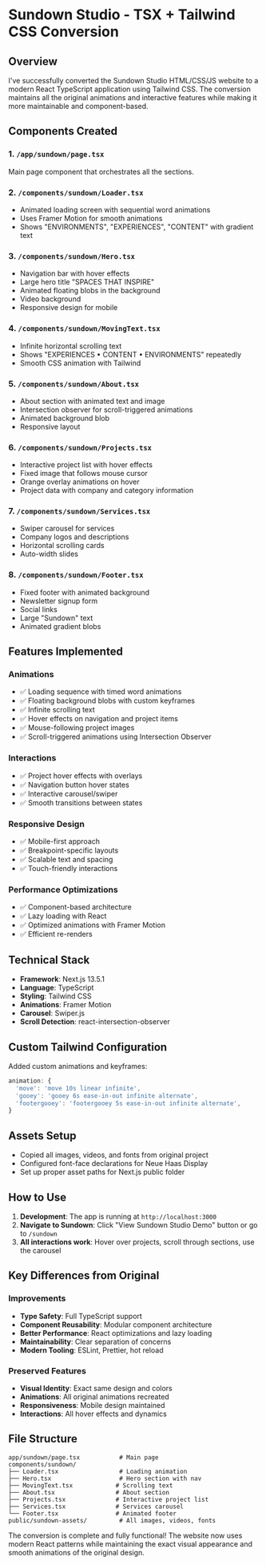 # Sundown Studio - TSX + Tailwind CSS Conversion

## Overview
I've successfully converted the Sundown Studio HTML/CSS/JS website to a modern React TypeScript application using Tailwind CSS. The conversion maintains all the original animations and interactive features while making it more maintainable and component-based.

## Components Created

### 1. `/app/sundown/page.tsx`
Main page component that orchestrates all the sections.

### 2. `/components/sundown/Loader.tsx`
- Animated loading screen with sequential word animations
- Uses Framer Motion for smooth animations
- Shows "ENVIRONMENTS", "EXPERIENCES", "CONTENT" with gradient text

### 3. `/components/sundown/Hero.tsx`
- Navigation bar with hover effects
- Large hero title "SPACES THAT INSPIRE"
- Animated floating blobs in the background
- Video background
- Responsive design for mobile

### 4. `/components/sundown/MovingText.tsx`
- Infinite horizontal scrolling text
- Shows "EXPERIENCES • CONTENT • ENVIRONMENTS" repeatedly
- Smooth CSS animation with Tailwind

### 5. `/components/sundown/About.tsx`
- About section with animated text and image
- Intersection observer for scroll-triggered animations
- Animated background blob
- Responsive layout

### 6. `/components/sundown/Projects.tsx`
- Interactive project list with hover effects
- Fixed image that follows mouse cursor
- Orange overlay animations on hover
- Project data with company and category information

### 7. `/components/sundown/Services.tsx`
- Swiper carousel for services
- Company logos and descriptions
- Horizontal scrolling cards
- Auto-width slides

### 8. `/components/sundown/Footer.tsx`
- Fixed footer with animated background
- Newsletter signup form
- Social links
- Large "Sundown" text
- Animated gradient blobs

## Features Implemented

### Animations
- ✅ Loading sequence with timed word animations
- ✅ Floating background blobs with custom keyframes
- ✅ Infinite scrolling text
- ✅ Hover effects on navigation and project items
- ✅ Mouse-following project images
- ✅ Scroll-triggered animations using Intersection Observer

### Interactions
- ✅ Project hover effects with overlays
- ✅ Navigation button hover states
- ✅ Interactive carousel/swiper
- ✅ Smooth transitions between states

### Responsive Design
- ✅ Mobile-first approach
- ✅ Breakpoint-specific layouts
- ✅ Scalable text and spacing
- ✅ Touch-friendly interactions

### Performance Optimizations
- ✅ Component-based architecture
- ✅ Lazy loading with React
- ✅ Optimized animations with Framer Motion
- ✅ Efficient re-renders

## Technical Stack

- **Framework**: Next.js 13.5.1
- **Language**: TypeScript
- **Styling**: Tailwind CSS
- **Animations**: Framer Motion
- **Carousel**: Swiper.js
- **Scroll Detection**: react-intersection-observer

## Custom Tailwind Configuration

Added custom animations and keyframes:
```typescript
animation: {
  'move': 'move 10s linear infinite',
  'gooey': 'gooey 6s ease-in-out infinite alternate',
  'footergooey': 'footergooey 5s ease-in-out infinite alternate',
}
```

## Assets Setup
- Copied all images, videos, and fonts from original project
- Configured font-face declarations for Neue Haas Display
- Set up proper asset paths for Next.js public folder

## How to Use

1. **Development**: The app is running at `http://localhost:3000`
2. **Navigate to Sundown**: Click "View Sundown Studio Demo" button or go to `/sundown`
3. **All interactions work**: Hover over projects, scroll through sections, use the carousel

## Key Differences from Original

### Improvements
- **Type Safety**: Full TypeScript support
- **Component Reusability**: Modular component architecture
- **Better Performance**: React optimizations and lazy loading
- **Maintainability**: Clear separation of concerns
- **Modern Tooling**: ESLint, Prettier, hot reload

### Preserved Features
- **Visual Identity**: Exact same design and colors
- **Animations**: All original animations recreated
- **Responsiveness**: Mobile design maintained
- **Interactions**: All hover effects and dynamics

## File Structure
```
app/sundown/page.tsx           # Main page
components/sundown/
├── Loader.tsx                 # Loading animation
├── Hero.tsx                   # Hero section with nav
├── MovingText.tsx            # Scrolling text
├── About.tsx                 # About section
├── Projects.tsx              # Interactive project list
├── Services.tsx              # Services carousel
└── Footer.tsx                # Animated footer
public/sundown-assets/         # All images, videos, fonts
```

The conversion is complete and fully functional! The website now uses modern React patterns while maintaining the exact visual appearance and smooth animations of the original design.
